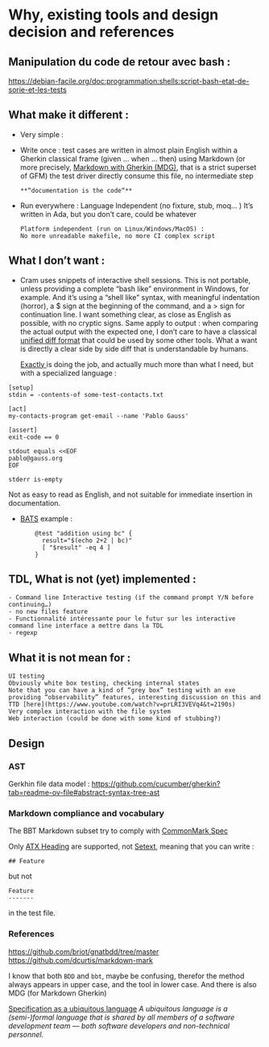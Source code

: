 # Why, existing tools and design decision and references

## Manipulation du code de retour avec bash :
https://debian-facile.org/doc:programmation:shells:script-bash-etat-de-sorie-et-les-tests

## What make it different :

  - Very simple : 

  - Write once :
        test cases are written in almost plain English
        within a Gherkin classical frame (given … when … then)
        using Markdown (or more precisely, [Markdown with Gherkin (MDG)]( https://github.com/cucumber/gherkin/blob/main/MARKDOWN_WITH_GHERKIN.md), that is a strict superset of GFM)
        the test driver directly consume this file, no intermediate step

        **“documentation is the code“**

  - Run everywhere :
        Language Independent (no fixture, stub, moq… )
        It’s written in Ada, but you don’t care, could be whatever

        Platform independent (run on Linux/Windows/MacOS) :
        No more unreadable makefile, no more CI complex script

## What I don’t want :

  - Cram uses snippets of interactive shell sessions. This is not portable, unless providing a complete “bash like” environment in Windows, for example.
    And it’s using a “shell like” syntax, with meaningful indentation (horror), a $ sign at the beginning of the command, and a > sign for continuation line.
    I want something clear, as close as English as possible, with no cryptic signs.
    Same apply to output : when comparing the actual output with the expected one, I don’t care to have a classical [unified diff format](https://en.wikipedia.org/wiki/Diff#Unified_format) that could be used by some other tools.
    What a want is directly a clear side by side diff that is understandable by humans.

    [Exactly ]( https://github.com/emilkarlen/exactly/tree/master) is doing the job, and actually much more than what I need, but with a specialized language :

```
[setup]
stdin = -contents-of some-test-contacts.txt

[act]
my-contacts-program get-email --name 'Pablo Gauss'

[assert]
exit-code == 0

stdout equals <<EOF
pablo@gauss.org
EOF

stderr is-empty

```
Not as easy to read as English, and not suitable for immediate insertion in documentation.

- [BATS]( https://github.com/bats-core/bats-core) example :

          @test "addition using bc" {
            result="$(echo 2+2 | bc)"
            [ "$result" -eq 4 ]
          }

## TDL, What is not (yet) implemented :

    - Command line Interactive testing (if the command prompt Y/N before continuing…)
    - no new files feature
    - Functionnalité intéressante pour le futur sur les interactive command line interface a mettre dans la TDL
    - regexp

     
## What it is not mean for :

    UI testing
    Obviously white box testing, checking internal states
    Note that you can have a kind of “grey box” testing with an exe providing “observability” features, interesting discussion on this and TTD [here](https://www.youtube.com/watch?v=prLRI3VEVq4&t=2190s)
    Very complex interaction with the file system
    Web interaction (could be done with some kind of stubbing?)


## Design

### AST

Gerkhin file data model :  https://github.com/cucumber/gherkin?tab=readme-ov-file#abstract-syntax-tree-ast

### Markdown compliance and vocabulary
The BBT Markdown subset try to comply with [CommonMark Spec](https://spec.commonmark.org/)

Only [ATX Heading](https://spec.commonmark.org/0.31.2/#atx-headings) are supported, not [Setext](https://spec.commonmark.org/0.31.2/#setext-headings), meaning that you can write :
```
## Feature
```
but not
```
Feature
-------
```
in the test file.

### References
https://github.com/briot/gnatbdd/tree/master
https://github.com/dcurtis/markdown-mark


I know that both `BDD` and `bbt`, maybe be confusing, therefor the method always appears in upper case, and the tool in lower case.
And there is also MDG (for Markdown Gherkin)

[Specification as a ubiquitous language](https://en.wikipedia.org/wiki/Behavior-driven_development#Specification_as_a_ubiquitous_language)
*A ubiquitous language is a (semi-)formal language that is shared by all members of a software development team — both software developers and non-technical personnel.*